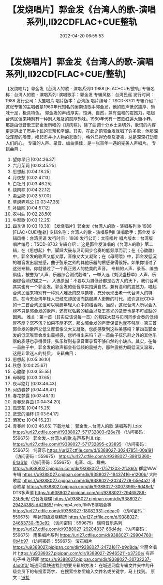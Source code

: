 ﻿---
title: 【发烧唱片】郭金发《台湾人的歌-演唱系列I,II》2CDFLAC+CUE整轨
date: 2022-04-20 06:55:53
categories: APE、FLAC、MP3
tags: 国语流行
---
# 【发烧唱片】郭金发《台湾人的歌-演唱系列I,II》2CD[FLAC+CUE/整轨]

【发烧唱片】郭金发《台湾人的歌 - 演唱系列I》 1988
[FLAC+CUE/整轨]
专辑名称：台湾人的歌 - 演唱系列I
演唱歌手：郭金发
专辑风格：台湾民谣
发行时间：1988
发行公司：太笙唱片
唱片版本：台湾版
唱片编号：TSCD-8701
专辑介绍：
这张专辑的主唱者是1960年代知名的闽南语歌手郭金发，他的歌声低沉雄厚、韵味十足，极具特色。
郭金发的声线厚实、饱满、自然，兼有温和的震撼力，唱起台湾民谣来特别有一种别人难及的憨厚韵味。1960年代有一首歌红遍大街小巷，那是由低音歌王郭金发所唱的《烧肉粽》，除了曲调十分乡土亲切外，歌词的内容更是道出了市井小民的无奈和辛酸。其实，在此之前郭金发就唱了许多歌，他那深沈浑厚的嗓音，唱起市井小人物的悲歌时，格外显得沧桑及凄凉，总是深深打动着人们的心。
专辑的人声、录音、编曲俱佳，是一张百年一遇的完美人声唱片。
专辑曲目：
01. 望你早归
[0:04:26.37]
02. 六月茉莉
[0:03:45.25]
03. 思想起
[0:04:18.25]
04. 月夜愁
[0:02:47.13]
05. 白牡丹
[0:03:46.25]
06. 烧肉粽
[0:04:22.12]
07. 卖豆奶
[0:02:57.00]
08. 草螟弄鸡公
[0:03:47.38]
09. 补破网
[0:04:57.12]
10. 农村曲
[0:02:28.50]
11. 牛犁歌
[0:03:12.25]
12. 四季谣
[0:03:18.38]
【发烧唱片】郭金发《台湾人的歌 - 演唱系列II》 1988
[FLAC+CUE/整轨]
专辑名称：台湾人的歌 -
演唱系列II
演唱歌手：郭金发
专辑风格：台湾民谣
发行时间：1988
发行公司：太笙唱片
唱片版本：台湾版
唱片编号：TSCD-8702
专辑介绍：
这是郭金发演唱的《台湾人的歌》第二辑，在《思想起》中，脚踩大鼓与贝司同步合奏的低频厚而沉；在《心酸酸》中，郭金发的歌声又低又厚，音像又大又凝聚；在《母啊喂》中，郭金发低沉的喉音发出震撼感，曲子弦乐之外的其他乐器的质感录得很好。如果你错过了这张专辑，你就错过了一个真正男人的绝美的声音。
专辑的人声、录音、编曲俱佳，被誉为“人声、乐器综合测试靓碟”，一举入选《刘汉盛榜单》人声、乐器综合测试碟之一。
入选原因：不要以为男低音都是西方人的天下，我们台湾其实也有一个郭金发。郭金发的低音厚实饱满自然，兼有温和的震撼力，唱起台湾民谣来特别有一种别人难及的憨厚韵味，充分表现出老一代台湾人的特质。在今天台湾年轻人已经忘却民谣而跳起黑人街舞的时代，或许这张CD中的十二首台湾民谣可以唤醒年轻人心中的稻香味。当然，这张台湾人所以会入榜不只是郭金发的歌声，还有张弘毅的编曲以及王基光的录音也是不可或缺的因素。
难关：第一首（其实应该说每一首）的脚踩大鼓与贝司同步合奏的低频厚不厚？沉不沉？如果不厚不沉，那么郭金发的声音保证也就不够厚。第三首郭金发的歌声又低又厚音像又大又凝聚，您能感受到这些美感吗？第四首郭金发的低沉喉音会发出震撼感，您听得出来吗？这一首曲子弦乐群之外的其他乐器的质感也录得很好，弦乐群则有录音室录音不够自然的小缺点。其实，在每一首曲子中，郭金发的歌声都会有低频的震撼力，那种震撼力既低沉又温和，这是非常迷人的特质。
专辑曲目：
01. 思想起
[0:05:36.10]
02. 秋怨
[0:04:25.67]
03. 心酸酸
[0:03:55.55]
04. 母啊喂
[0:03:37.65]
05. 夜半路灯
[0:03:46.43]
06. 河边春梦
[0:04:46.47]
07. 春花梦露
[0:03:46.13]
08. 青春悲喜曲
[0:04:34.20]
09. 孤恋花
[0:04:15.25]
10. 悲恋的酒杯
[0:03:54.17]
11. 酒家女
[0:04:16.23]
12. 青春岭
[0:03:46.65]
下载地址：
郭金发.-.台湾人的歌.演唱系列.I.zip: https://url27.ctfile.com/f/9388027-571732803-f26e78
（访问密码：559675）
郭金发.-.台湾人的歌.有声系列.II.zip: https://url27.ctfile.com/f/9388027-571732895-c33895
（访问密码：559675）
纯音乐
https://url27.ctfile.com/d/9388027-30247851-00a191
（访问密码：559675）
https://url27.ctfile.com/d/9388027-39813360-64a61d
（访问密码：559675）
电音、dj,、舞曲、
https://u9388027.pipipan.com/dir/9388027-17571203-2fc860/
群星WAV专辑
https://u9388027.pipipan.com/dir/9388027-19437416-e1200b/
大陆歌星
https://u9388027.pipipan.com/dir/9388027-30247779-b5e4a2/
港台歌星
https://u9388027.pipipan.com/dir/9388027-30073965-6d48e1/
DTS多声道
https://u9388027.pipipan.com/dir/9388027-29465289-23b8e6/
试音发烧碟
https://u9388027.pipipan.com/dir/9388027-29424388-d42865/
mkv,mp4,vob,RMVB演唱会等
https://url27.ctfile.com/d/9388027-18082931-cdeac0
（访问密码：559675）
明达顶级发烧精选
https://url27.ctfile.com/d/9388027-24653730-f50e92
（访问密码：559675）
瑞鸣音乐系列
https://url27.ctfile.com/d/9388027-29204837-66d4de
（访问密码：559675）
雨果唱片系列
https://url27.ctfile.com/d/9388027-29904760-0b4b97
（访问密码：559675）
滚石唱片
https://u9388027.pipipan.com/dir/9388027-24721817-b9d8da/
宝丽金唱片
https://u9388027.pipipan.com/dir/9388027-29465211-b3730e/
有声电子书,连环画
https://u9388027.pipipan.com/dir/9388027-30732237-4ad0fd/
城通网盘快速找到想要专辑的方法：
在城通网盘专辑文件夹中的升级会员下的有搜索两字，
在搜索空格里输入文件名或关键字，马上找到。
原文：[链接](https://blog.sina.com.cn/s/blog_1647c7e7601030wrk.html)